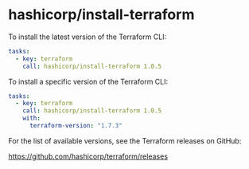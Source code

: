 # hashicorp/install-terraform

To install the latest version of the Terraform CLI:

```yaml
tasks:
  - key: terraform
    call: hashicorp/install-terraform 1.0.5
```

To install a specific version of the Terraform CLI:

```yaml
tasks:
  - key: terraform
    call: hashicorp/install-terraform 1.0.5
    with:
      terraform-version: "1.7.3"
```

For the list of available versions, see the Terraform releases on GitHub:

https://github.com/hashicorp/terraform/releases
